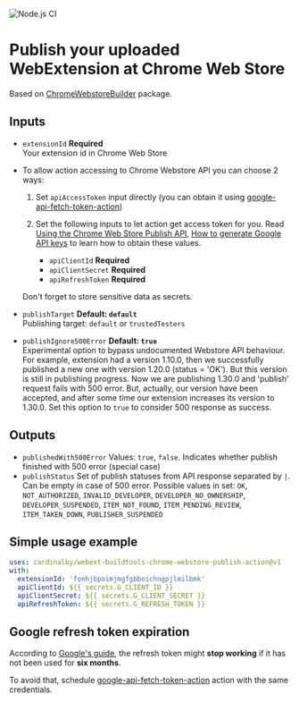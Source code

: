 ![Node.js CI](https://github.com/cardinalby/webext-buildtools-chrome-webstore-action/workflows/build-test/badge.svg)

# Publish your uploaded WebExtension at Chrome Web Store

Based on [ChromeWebstoreBuilder](https://www.npmjs.com/package/webext-buildtools-chrome-webstore-builder) 
package.

## Inputs

* `extensionId` **Required**<br>
Your extension id in Chrome Web Store

* To allow action accessing to Chrome Webstore API you can choose 2 ways:
    1. Set `apiAccessToken` input directly (you can obtain it using 
    [google-api-fetch-token-action](https://github.com/cardinalby/google-api-fetch-token-action)) 

    2. Set the following inputs to let action get access token for you. Read 
    [Using the Chrome Web Store Publish API](https://developer.chrome.com/webstore/using_webstore_api), 
    [How to generate Google API keys](https://github.com/DrewML/chrome-webstore-upload/blob/master/How%20to%20generate%20Google%20API%20keys.md)
    to learn how to obtain these values.
        * `apiClientId` **Required**
        * `apiClientSecret` **Required**
        * `apiRefreshToken` **Required** 

    Don't forget to store sensitive data as secrets.

* `publishTarget` **Default: `default`**<br>
Publishing target: `default` or `trustedTesters`

* `publishIgnore500Error` **Default: `true`**<br>
Experimental option to bypass undocumented Webstore API behaviour. For example, extension had 
a version 1.10.0, then we successfully published a new one with version 1.20.0 (status = 'OK').
But this version is still in publishing progress. Now we are publishing 1.30.0 and 'publish' 
request fails with 500 error. But, actually, our version have been accepted, and after 
some time our extension increases its version to 1.30.0. Set this option to `true` to consider 
500 response as success.

## Outputs

* `publishedWith500Error` Values: `true`, `false`. Indicates whether publish finished with 500 error (special case)
* `publishStatus` Set of publish statuses from API response separated by `|`. Can be empty in case of 500 error.
Possible values in set: `OK`, `NOT_AUTHORIZED`, `INVALID_DEVELOPER`, `DEVELOPER_NO_OWNERSHIP`, `DEVELOPER_SUSPENDED`,
`ITEM_NOT_FOUND`, `ITEM_PENDING_REVIEW`, `ITEM_TAKEN_DOWN`, `PUBLISHER_SUSPENDED`

## Simple usage example

```yaml
uses: cardinalby/webext-buildtools-chrome-webstore-publish-action@v1
with:
  extensionId: 'fonhjbpoimjmgfgbboichngpjlmilbmk'
  apiClientId: ${{ secrets.G_CLIENT_ID }}
  apiClientSecret: ${{ secrets.G_CLIENT_SECRET }}
  apiRefreshToken: ${{ secrets.G_REFRESH_TOKEN }}
```

## Google refresh token expiration

According to [Google's guide](https://developers.google.com/identity/protocols/oauth2#expiration), 
the refresh token might **stop working** if it has not been used for **six months**. 

To avoid that, schedule
[google-api-fetch-token-action](https://github.com/cardinalby/google-api-fetch-token-action) action 
with the same credentials.